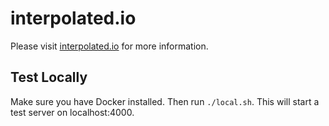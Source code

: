 # interpolated.io
Please visit [interpolated.io](interpolated.io) for more information.

## Test Locally
Make sure you have Docker installed. Then run `./local.sh`. This will start a test server on localhost:4000.
